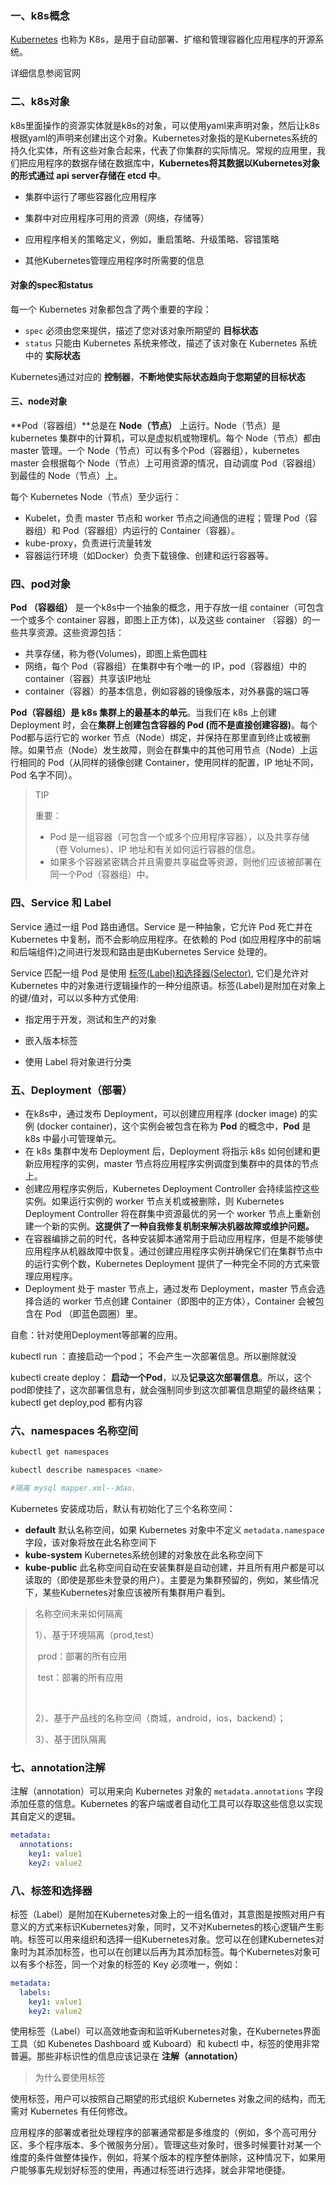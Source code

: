### 一、k8s概念

[Kubernetes](https://kubernetes.io/zh-cn/docs/concepts/overview/) 也称为 K8s，是用于自动部署、扩缩和管理容器化应用程序的开源系统。

详细信息参阅官网



### 二、k8s对象



k8s里面操作的资源实体就是k8s的对象，可以使用yaml来声明对象，然后让k8s根据yaml的声明来创建出这个对象。Kubernetes对象指的是Kubernetes系统的持久化实体，所有这些对象合起来，代表了你集群的实际情况。常规的应用里，我们把应用程序的数据存储在数据库中，**Kubernetes将其数据以Kubernetes对象的形式通过 api server存储在 etcd 中**。

- 集群中运行了哪些容器化应用程序

- 集群中对应用程序可用的资源（网络，存储等）

- 应用程序相关的策略定义，例如，重启策略、升级策略、容错策略

- 其他Kubernetes管理应用程序时所需要的信息

  

#### 对象的spec和status

每一个 Kubernetes 对象都包含了两个重要的字段：

- `spec` 必须由您来提供，描述了您对该对象所期望的 **目标状态**
- `status` 只能由 Kubernetes 系统来修改，描述了该对象在 Kubernetes 系统中的 **实际状态**

Kubernetes通过对应的 **控制器**，**不断地使实际状态趋向于您期望的目标状态** 



#### 三、node对象

**Pod（容器组）**总是在 **Node（节点）** 上运行。Node（节点）是 kubernetes 集群中的计算机，可以是虚拟机或物理机。每个 Node（节点）都由 master 管理。一个 Node（节点）可以有多个Pod（容器组），kubernetes master 会根据每个 Node（节点）上可用资源的情况，自动调度 Pod（容器组）到最佳的 Node（节点）上。

每个 Kubernetes Node（节点）至少运行：

- Kubelet，负责 master 节点和 worker 节点之间通信的进程；管理 Pod（容器组）和 Pod（容器组）内运行的 Container（容器）。
- kube-proxy，负责进行流量转发
- 容器运行环境（如Docker）负责下载镜像、创建和运行容器等。

### 四、pod对象

**Pod （容器组）** 是一个k8s中一个抽象的概念，用于存放一组 container（可包含一个或多个 container 容器，即图上正方体)，以及这些 container （容器）的一些共享资源。这些资源包括：

- 共享存储，称为卷(Volumes)，即图上紫色圆柱
- 网络，每个 Pod（容器组）在集群中有个唯一的 IP，pod（容器组）中的 container（容器）共享该IP地址
- container（容器）的基本信息，例如容器的镜像版本，对外暴露的端口等



**Pod（容器组）是 k8s 集群上的最基本的单元**。当我们在 k8s 上创建 Deployment 时，会在**集群上创建包含容器的 Pod (而不是直接创建容器)**。每个Pod都与运行它的 worker 节点（Node）绑定，并保持在那里直到终止或被删除。如果节点（Node）发生故障，则会在群集中的其他可用节点（Node）上运行相同的 Pod（从同样的镜像创建 Container，使用同样的配置，IP 地址不同，Pod 名字不同）。



> TIP
>
> 重要：
>
> - Pod 是一组容器（可包含一个或多个应用程序容器），以及共享存储（卷 Volumes）、IP 地址和有关如何运行容器的信息。
> - 如果多个容器紧密耦合并且需要共享磁盘等资源，则他们应该被部署在同一个Pod（容器组）中。



### 四、Service 和 Label

Service 通过一组 Pod 路由通信。Service 是一种抽象，它允许 Pod 死亡并在 Kubernetes 中复制，而不会影响应用程序。在依赖的 Pod (如应用程序中的前端和后端组件)之间进行发现和路由是由Kubernetes Service 处理的。

Service 匹配一组 Pod 是使用 [标签(Label)和选择器(Selector)](https://kubernetes.io/zh/docs/concepts/overview/working-with-objects/labels), 它们是允许对 Kubernetes 中的对象进行逻辑操作的一种分组原语。标签(Label)是附加在对象上的键/值对，可以以多种方式使用:

- 指定用于开发，测试和生产的对象

- 嵌入版本标签

- 使用 Label 将对象进行分类

  

### 五、Deployment（部署）

- 在k8s中，通过发布 Deployment，可以创建应用程序 (docker image) 的实例 (docker container)，这个实例会被包含在称为 **Pod** 的概念中，**Pod** 是 k8s 中最小可管理单元。
- 在 k8s 集群中发布 Deployment 后，Deployment 将指示 k8s 如何创建和更新应用程序的实例，master 节点将应用程序实例调度到集群中的具体的节点上。
- 创建应用程序实例后，Kubernetes Deployment Controller 会持续监控这些实例。如果运行实例的 worker 节点关机或被删除，则 Kubernetes Deployment Controller 将在群集中资源最优的另一个 worker 节点上重新创建一个新的实例。**这提供了一种自我修复机制来解决机器故障或维护问题。**
- 在容器编排之前的时代，各种安装脚本通常用于启动应用程序，但是不能够使应用程序从机器故障中恢复。通过创建应用程序实例并确保它们在集群节点中的运行实例个数，Kubernetes Deployment 提供了一种完全不同的方式来管理应用程序。
- Deployment 处于 master 节点上，通过发布 Deployment，master 节点会选择合适的 worker 节点创建 Container（即图中的正方体），Container 会被包含在 Pod （即蓝色圆圈）里。

自愈：针对使用Deployment等部署的应用。

kubectl run ：直接启动一个pod； 不会产生一次部署信息。所以删除就没

kubectl create deploy： **启动一个Pod**，以及**记录这次部署信息**。所以，这个pod即使挂了，这次部署信息有，就会强制同步到这次部署信息期望的最终结果；kubectl get deploy,pod 都有内容



### 六、namespaces 名称空间

```sh
kubectl get namespaces

kubectl describe namespaces <name>

#隔离 mysql mapper.xml--》dao.

```

Kubernetes 安装成功后，默认有初始化了三个名称空间：

- **default** 默认名称空间，如果 Kubernetes 对象中不定义 `metadata.namespace` 字段，该对象将放在此名称空间下
- **kube-system** Kubernetes系统创建的对象放在此名称空间下
- **kube-public** 此名称空间自动在安装集群是自动创建，并且所有用户都是可以读取的（即使是那些未登录的用户）。主要是为集群预留的，例如，某些情况下，某些Kubernetes对象应该被所有集群用户看到。





> 名称空间未来如何隔离
>
> 1）、基于环境隔离（prod,test）
>
> ​		prod：部署的所有应用
>
> ​	   test：部署的所有应用
>
> ​        
>
> 2）、基于产品线的名称空间（商城，android，ios，backend）；
>
> 3）、基于团队隔离



### 七、annotation注解

 注解（annotation）可以用来向 Kubernetes 对象的 `metadata.annotations` 字段添加任意的信息。Kubernetes 的客户端或者自动化工具可以存取这些信息以实现其自定义的逻辑。 

```yaml
metadata:
  annotations:
    key1: value1
    key2: value2
```



### 八、标签和选择器

 标签（Label）是附加在Kubernetes对象上的一组名值对，其意图是按照对用户有意义的方式来标识Kubernetes对象，同时，又不对Kubernetes的核心逻辑产生影响。标签可以用来组织和选择一组Kubernetes对象。您可以在创建Kubernetes对象时为其添加标签，也可以在创建以后再为其添加标签。每个Kubernetes对象可以有多个标签，同一个对象的标签的 Key 必须唯一，例如： 

```yaml
metadata:
  labels:
    key1: value1
    key2: value2
```

 使用标签（Label）可以高效地查询和监听Kubernetes对象，在Kubernetes界面工具（如 Kubenetes Dashboard 或 Kuboard）和 kubectl 中，标签的使用非常普遍。那些非标识性的信息应该记录在 **注解（annotation）**



> 为什么要使用标签

使用标签，用户可以按照自己期望的形式组织 Kubernetes 对象之间的结构，而无需对 Kubernetes 有任何修改。

应用程序的部署或者批处理程序的部署通常都是多维度的（例如，多个高可用分区、多个程序版本、多个微服务分层）。管理这些对象时，很多时候要针对某一个维度的条件做整体操作，例如，将某个版本的程序整体删除，这种情况下，如果用户能够事先规划好标签的使用，再通过标签进行选择，就会非常地便捷。
